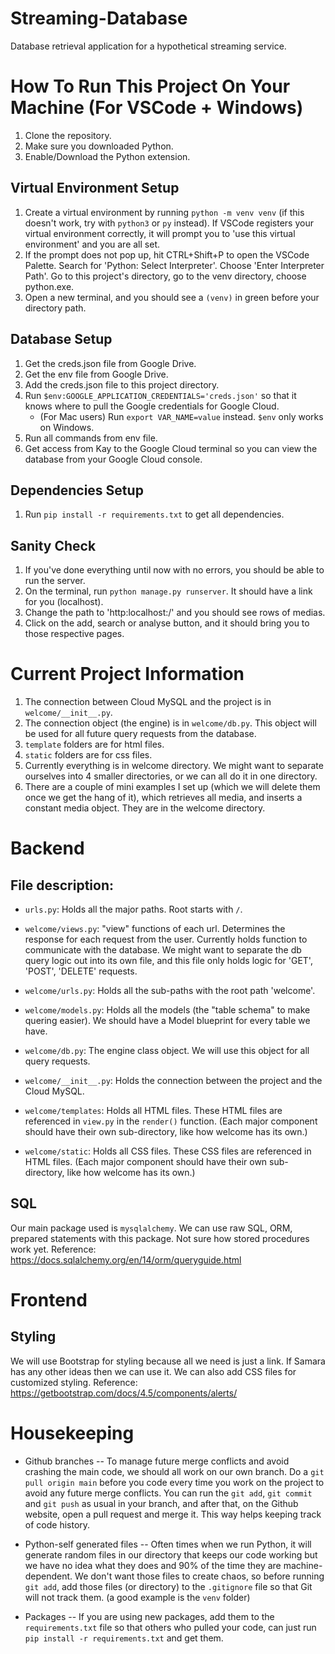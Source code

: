 # Streaming-Database
Database retrieval application for a hypothetical streaming service.

# How To Run This Project On Your Machine (For VSCode + Windows)
1. Clone the repository. 
2. Make sure you downloaded Python. 
3. Enable/Download the Python extension. 

## Virtual Environment Setup
1. Create a virtual environment by running `python -m venv venv` (if this doesn't work, try with `python3` or `py` instead). If VSCode registers your virtual environment correctly, it will prompt you to 'use this virtual environment' and you are all set. 
2. If the prompt does not pop up, hit CTRL+Shift+P to open the VSCode Palette. Search for 'Python: Select Interpreter'. Choose 'Enter Interpreter Path'. Go to this project's directory, go to the venv directory, choose python.exe. 
3. Open a new terminal, and you should see a `(venv)` in green before your directory path. 

## Database Setup
1. Get the creds.json file from Google Drive. 
2. Get the env file from Google Drive. 
3. Add the creds.json file to this project directory. 
4. Run `$env:GOOGLE_APPLICATION_CREDENTIALS='creds.json'` so that it knows where to pull the Google credentials for Google Cloud. 
      - (For Mac users) Run `export VAR_NAME=value` instead. `$env` only works on Windows. 
5. Run all commands from env file. 
6. Get access from Kay to the Google Cloud terminal so you can view the database from your Google Cloud console. 

## Dependencies Setup
1. Run `pip install -r requirements.txt` to get all dependencies. 

## Sanity Check
1. If you've done everything until now with no errors, you should be able to run the server. 
2. On the terminal, run `python manage.py runserver`. It should have a link for you (localhost). 
4. Change the path to 'http:localhost:/' and you should see rows of medias.
5. Click on the add, search or analyse button, and it should bring you to those respective pages. 

# Current Project Information
1. The connection between Cloud MySQL and the project is in `welcome/__init__.py`.
2. The connection object (the engine) is in `welcome/db.py`. This object will be used for all future query requests from the database. 
3. `template` folders are for html files. 
4. `static` folders are for css files. 
5. Currently everything is in welcome directory. We might want to separate ourselves into 4 smaller directories, or we can all do it in one directory. 
6. There are a couple of mini examples I set up (which we will delete them once we get the hang of it), which retrieves all media, and inserts a constant media object. They are in the welcome directory. 

# Backend
## File description:
- `urls.py`: Holds all the major paths. Root starts with `/`.

- `welcome/views.py`: "view" functions of each url. Determines the response for each request from the user. Currently holds function to communicate with the database. We might want to separate the db query logic out into its own file, and this file only holds logic for 'GET', 'POST', 'DELETE' requests. 

- `welcome/urls.py`: Holds all the sub-paths with the root path 'welcome'.

- `welcome/models.py`: Holds all the models (the "table schema" to make quering easier). We should have a Model blueprint for every table we have. 

- `welcome/db.py`: The engine class object. We will use this object for all query requests. 

- `welcome/__init__.py`: Holds the connection between the project and the Cloud MySQL. 

- `welcome/templates`: Holds all HTML files. These HTML files are referenced in `view.py` in the `render()` function. (Each major component should have their own sub-directory, like how welcome has its own.)

- `welcome/static`: Holds all CSS files. These CSS files are referenced in HTML files. (Each major component should have their own sub-directory, like how welcome has its own.)
## SQL
Our main package used is `mysqlalchemy`. We can use raw SQL, ORM, prepared statements with this package. Not sure how stored procedures work yet. 
Reference: https://docs.sqlalchemy.org/en/14/orm/queryguide.html

# Frontend
## Styling
We will use Bootstrap for styling because all we need is just a link. If Samara has any other ideas then we can use it. We can also add CSS files for customized styling. 
Reference: https://getbootstrap.com/docs/4.5/components/alerts/

# Housekeeping
- Github branches
      -- To manage future merge conflicts and avoid crashing the main code, we should all work on our own branch. Do a `git pull origin main` before you code every time you work on the project to avoid any future merge conflicts. You can run the `git add`, `git commit` and `git push` as usual in your branch, and after that, on the Github website, open a pull request and merge it. This way helps keeping track of code history. 

- Python-self generated files
      -- Often times when we run Python, it will generate random files in our directory that keeps our code working but we have no idea what they does and 90% of the time they are machine-dependent. We don't want those files to create chaos, so before running `git add`, add those files (or directory) to the `.gitignore` file so that Git will not track them. (a good example is the `venv` folder)
      
- Packages
      -- If you are using new packages, add them to the `requirements.txt` file so that others who pulled your code, can just run `pip install -r requirements.txt` and get them.

